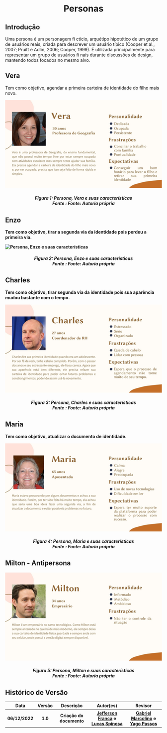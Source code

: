<h1 align="center">Personas</h1>

## Introdução
Uma persona é um personagem fi ctício, arquétipo hipotético de um grupo de usuários reais, criada para descrever um usuário típico (Cooper et al., 2007; Pruitt e Adlin,
2006; Cooper, 1999). É utilizada principalmente para representar um grupo de usuários fi nais durante discussões de design, mantendo todos focados no mesmo alvo.

## Vera

Tem como objetivo, agendar a primeira carteira de identidade do filho mais novo.

![Persona, Vera e suas características](images/personas/Vera.jpg)
<figcaption align='center'>
   <h6><b>Figura 1: Persona, Vera e suas características<br>Fonte : Fonte: Autoria própria</br></h6>
</figcaption>

## Enzo

Tem como objetivo, tirar a segunda via da identidade pois perdeu a primeira via.

![Persona, Enzo e suas características](images/personas/Enzo.jpg)
<figcaption align='center'>
   <h6><b>Figura 2: Persona, Enzo e suas características<br>Fonte : Fonte: Autoria própria</br></h6>
</figcaption>

## Charles

Tem como objetivo, tirar segunda via da identidade pois sua aparência mudou bastante com o tempo.

![Persona, Charles e suas características](images/personas/Charles.jpg)
<figcaption align='center'>
   <h6><b>Figura 3: Persona, Charles e suas características<br>Fonte : Fonte: Autoria própria</br></h6>
</figcaption>

## Maria

Tem como objetivo, atualizar o documento de identidade.

![Persona, Maria e suas características](images/personas/Maria.jpg)
<figcaption align='center'>
   <h6><b>Figura 4: Persona, Maria e suas características<br>Fonte : Fonte: Autoria própria</br></h6>
</figcaption>

## Milton - Antipersona

![Persona, Milton e suas características](images/personas/Milton.jpg)
<figcaption align='center'>
   <h6><b>Figura 5: Persona, Milton e suas características<br>Fonte : Fonte: Autoria própria</br></h6>
</figcaption>

## Histórico de Versão

|    Data    | Versão |      Descrição       |                                            Autor(es)                                             |                         Revisor                         |
| :--------: | :----: | :------------------: | :----------------------------------------------------------------------------------------------: | :-----------------------------------------------------: |
| 06/12/2022 |  1.0   | Criação do documento | [Jefferson Franca](https://github.com/Frans6) e [Lucas Spinosa](https://github.com/LucasSpinosa) | [Gabriel Marcolino](https://github.com/GabrielMR360) e [Yago Passos](https://github.com/yagompassos) |
